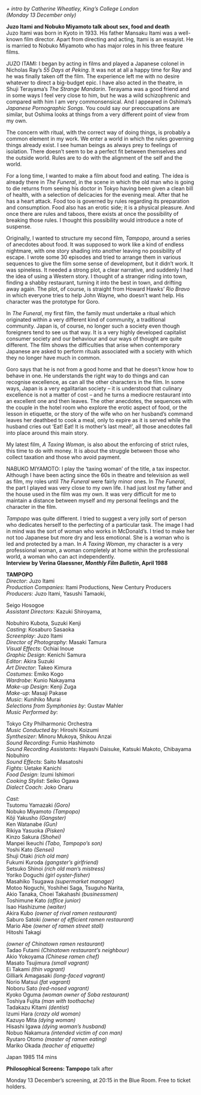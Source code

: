 
_+ intro by Catherine Wheatley, King’s College London  
(Monday 13 December only)_

**Juzo Itami and Nobuko Miyamoto talk about sex, food and death**<br>
Juzo Itami was born in Kyoto in 1933. His father Mansaku Itami was a well-known film director. Apart from directing and acting, Itami is an essayist. He is married to Nobuko Miyamoto who has major roles in his three feature films.

JUZO ITAMI: I began by acting in films and played a Japanese colonel in Nicholas Ray’s _55 Days at Peking_. It was not at all a happy time for Ray and he was finally taken off the film. The experience left me with no desire whatever to direct a big-budget epic. I have also acted in the theatre, in Shuji Terayama’s _The Strange Mandarin_. Terayama was a good friend and in some ways I feel very close to him, but he was a wild schizophrenic and compared with him I am very commonsensical. And I appeared in Oshima’s _Japanese Pornographic Songs_. You could say our preoccupations are similar, but Oshima looks at things from a very different point of view from my own.

The concern with ritual, with the correct way of doing things, is probably a common element in my work. We enter a world in which the rules governing things already exist. I see human beings as always prey to feelings of isolation. There doesn’t seem to be a perfect fit between themselves and the outside world. Rules are to do with the alignment of the self and the world.

For a long time, I wanted to make a film about food and eating. The idea is already there in _The Funeral_, in the scene in which the old man who is going to die returns from seeing his doctor in Tokyo having been given a clean bill of health, with a selection of delicacies for the evening meal. After that he has a heart attack. Food too is governed by rules regarding its preparation and consumption. Food also has an erotic side; it is a physical pleasure. And once there are rules and taboos, there exists at once the possibility of breaking those rules. I thought this possibility would introduce a note of suspense.

Originally, I wanted to structure my second film, _Tampopo_, around a series of anecdotes about food. It was supposed to work like a kind of endless nightmare, with one story shading into another leaving no possibility of escape. I wrote some 30 episodes and tried to arrange them in various sequences to give the film some sense of development, but it didn’t work. It was spineless. It needed a strong plot, a clear narrative, and suddenly I had the idea of using a Western story. I thought of a stranger riding into town, finding a shabby restaurant, turning it into the best in town, and drifting away again. The plot, of course, is straight from Howard Hawks’ _Rio Bravo_ in which everyone tries to help John Wayne, who doesn’t want help. His character was the prototype for Goro.

In _The Funeral_, my first film, the family must undertake a ritual which originated within a very different kind of community, a traditional community. Japan is, of course, no longer such a society even though foreigners tend to see us that way. It is a very highly developed capitalist consumer society and our behaviour and our ways of thought are quite different. The film shows the difficulties that arise when contemporary Japanese are asked to perform rituals associated with a society with which they no longer have much in common.

Goro says that he is not from a good home and that he doesn’t know how to behave in one. He understands the right way to do things and can recognise excellence, as can all the other characters in the film. In some ways, Japan is a very egalitarian society – it is understood that culinary excellence is not a matter of cost – and he turns a mediocre restaurant into an excellent one and then leaves. The other anecdotes, the sequences with the couple in the hotel room who explore the erotic aspect of food, or the lesson in etiquette, or the story of the wife who on her husband’s command leaves her deathbed to cook a meal, only to expire as it is served while the husband cries out ‘Eat! Eat! It is mother’s last meal!’, all those anecdotes fall into place around this main story.

My latest film, _A Taxing Woman_, is also about the enforcing of strict rules, this time to do with money. It is about the struggle between those who collect taxation and those who avoid payment.

NABUKO MIYAMOTO: I play the ‘taxing woman’ of the title, a tax inspector. Although I have been acting since the 60s in theatre and television as well as film, my roles until _The Funeral_ were fairly minor ones. In _The Funeral_, the part I played was very close to my own life. I had just lost my father and the house used in the film was my own. It was very difficult for me to maintain a distance between myself and my personal feelings and the character in the film.

_Tampopo_ was quite different. I tried to suggest a very jolly sort of person who dedicates herself to the perfecting of a particular task. The image I had in mind was the sort of woman who works in McDonald’s. I tried to make her not too Japanese but more dry and less emotional. She is a woman who is led and protected by a man. In _A Taxing Woman_, my character is a very professional woman, a woman completely at home within the professional world, a woman who can act independently.<br>
**Interview by Verina Glaessner, _Monthly Film Bulletin_, April 1988**<br>


**TAMPOPO**<br>
_Director_: Juzo Itami  
_Production Companies_: Itami Productions, New Century Producers  
_Producers_: Juzo Itami, Yasushi Tamaoki,

Seigo Hosogoe  
_Assistant Directors_: Kazuki Shiroyama,

Nobuhiro Kubota, Suzuki Kenji  
_Casting_: Kosaburo Sasaoka  
_Screenplay_: Juzo Itami  
_Director of Photography_: Masaki Tamura  
_Visual Effects_: Ochiai Inoue  
_Graphic Design_: Kenichi Samura  
_Editor_: Akira Suzuki  
_Art Director_: Takeo Kimura  
_Costumes_: Emiko Kogo  
_Wardrobe_: Kunio Nakayama  
_Make-up Design_: Kenji Zuga  
_Make-up_: Masaji Pakase  
_Music_: Kunihiko Murai  
_Selections from Symphonies by_: Gustav Mahler  
_Music Performed by_:

Tokyo City Philharmonic Orchestra  
_Music Conducted by_: Hiroshi Koizumi  
_Synthesizer_: Minoru Mukoya, Shikou Anzai  
_Sound Recording_: Fumio Hashimoto  
_Sound Recording Assistants_: Hayashi Daisuke, Katsuki Makoto, Chibayama Nobuhiro  
_Sound Effects_: Saito Masatoshi  
_Fights_: Uetake Kanichi  
_Food Design_: Izumi Ishimori  
_Cooking Stylist_: Seiko Ogawa  
_Dialect Coach_: Joko Onaru

_Cast:_  
Tsutomu Yamazaki _(Goro)_  
Nobuko Miyamoto _(Tampopo)_  
Kôji Yakusho _(Gangster)_  
Ken Watanabe _(Gun)_  
Rikiya Yasuoka _(Pisken)_  
Kinzo Sakura _(Shohei)_  
Manpei Ikeuchi _(Tabo, Tampopo’s son)_  
Yoshi Kato _(Sensei)_  
Shuji Otaki _(rich old man)_  
Fukumi Kuroda _(gangster’s girlfriend)_  
Setsuko Shinoi _(rich old man’s mistress)_  
Yoriko Doguchi _(girl oyster-fisher)_  
Masahiko Tsugawa _(supermarket manager)_  
Motoo Noguchi, Yoshihei Saga, Tsuguho Narita,  
Akio Tanaka, Choei Takahashi _(businessmen)_  
Toshimune Kato _(office junior)_  
Isao Hashizume _(waiter)_  
Akira Kubo _(owner of rival ramen restaurant)_  
Saburo Satoki _(owner of efficient ramen restaurant)_  
Mario Abe _(owner of ramen street stall)_  
Hitoshi Takagi

_(owner of Chinatown ramen restaurant)_  
Tadao Futami _(Chinatown restaurant’s neighbour)_  
Akio Yokoyama _(Chinese ramen chef)_  
Masato Tsujimura _(small vagrant)_  
Ei Takami _(thin vagrant)_  
Gilliark Amagasaki _(long-faced vagrant)_  
Norio Matsui _(fat vagrant)_  
Noboru Sato _(red-nosed vagrant)_  
Kyoko Oguma _(woman owner of Soba restaurant)_  
Toshiya Fujita _(man with toothache)_  
Tadakazu Kitami _(dentist)_  
Izumi Hara _(crazy old woman)_  
Kazuyo Mita _(dying woman)_  
Hisashi Igawa _(dying woman’s husband)_  
Nobuo Nakamura _(intended victim of con man)_  
Ryutaro Otomo _(master of ramen eating)_  
Mariko Okada _(teacher of etiquette)_

Japan 1985  114 mins

**Philosophical Screens: Tampopo** talk after

Monday 13 December’s screening, at 20:15 in the Blue Room. Free to ticket holders.
<!--stackedit_data:
eyJoaXN0b3J5IjpbMTU4OTA4ODg0NV19
-->